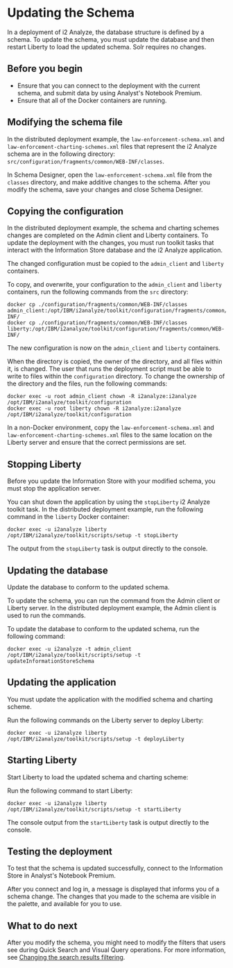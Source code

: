 # Updating the Schema
In a deployment of i2 Analyze, the database structure is defined by a schema. To update the schema, you must update the database and then restart Liberty to load the updated schema. Solr requires no changes.

## Before you begin
- Ensure that you can connect to the deployment with the current schema, and submit data by using Analyst's Notebook Premium.
- Ensure that all of the Docker containers are running.

## Modifying the schema file
In the distributed deployment example, the `law-enforcement-schema.xml` and `law-enforcement-charting-schemes.xml` files that represent the i2 Analyze schema are in the following directory: `src/configuration/fragments/common/WEB-INF/classes`.

In Schema Designer, open the `law-enforcement-schema.xml` file from the `classes` directory, and make additive changes to the schema. After you modify the schema, save your changes and close Schema Designer.

## Copying the configuration
In the distributed deployment example, the schema and charting schemes changes are completed on the Admin client and Liberty containers. To update the deployment with the changes, you must run toolkit tasks that interact with the Information Store database and the i2 Analyze application.

The changed configuration must be copied to the `admin_client` and `liberty` containers.

To copy, and overwrite, your configuration to the `admin_client` and `liberty` containers, run the following commands from the `src` directory:
```
docker cp ./configuration/fragments/common/WEB-INF/classes admin_client:/opt/IBM/i2analyze/toolkit/configuration/fragments/common/WEB-INF/
docker cp ./configuration/fragments/common/WEB-INF/classes liberty:/opt/IBM/i2analyze/toolkit/configuration/fragments/common/WEB-INF/
```
The new configuration is now on the `admin_client` and `liberty` containers.

When the directory is copied, the owner of the directory, and all files within it, is changed. The user that runs the deployment script must be able to write to files within the `configuration` directory. To change the ownership of the directory and the files, run the following commands:
```
docker exec -u root admin_client chown -R i2analyze:i2analyze /opt/IBM/i2analyze/toolkit/configuration
docker exec -u root liberty chown -R i2analyze:i2analyze /opt/IBM/i2analyze/toolkit/configuration
```

In a non-Docker environment, copy the `law-enforcement-schema.xml` and `law-enforcement-charting-schemes.xml` files to the same location on the Liberty server and ensure that the correct permissions are set.

## Stopping Liberty
Before you update the Information Store with your modified schema, you must stop the application server.

You can shut down the application by using the `stopLiberty` i2 Analyze toolkit task. In the distributed deployment example, run the following command in the `liberty` Docker container:
```
docker exec -u i2analyze liberty /opt/IBM/i2analyze/toolkit/scripts/setup -t stopLiberty
```
The output from the `stopLiberty` task is output directly to the console.

## Updating the database
Update the database to conform to the updated schema.

To update the schema, you can run the command from the Admin client or Liberty server. In the distributed deployment example, the Admin client is used to run the commands.

To update the database to conform to the updated schema, run the following command:
```
docker exec -u i2analyze -t admin_client /opt/IBM/i2analyze/toolkit/scripts/setup -t updateInformationStoreSchema
```
## Updating the application
You must update the application with the modified schema and charting scheme.

Run the following commands on the Liberty server to deploy Liberty:

```
docker exec -u i2analyze liberty /opt/IBM/i2analyze/toolkit/scripts/setup -t deployLiberty
```

## Starting Liberty
Start Liberty to load the updated schema and charting scheme:  

Run the following command to start Liberty:
```
docker exec -u i2analyze liberty /opt/IBM/i2analyze/toolkit/scripts/setup -t startLiberty
```
The console output from the `startLiberty` task is output directly to the console.

## Testing the deployment
To test that the schema is updated successfully, connect to the Information Store in Analyst's Notebook Premium.

After you connect and log in, a message is displayed that informs you of a schema change. The changes that you made to the schema are visible in the palette, and available for you to use.

## What to do next
After you modify the schema, you might need to modify the filters that users see during Quick Search and Visual Query operations. For more information, see [Changing the search results filtering](configure_search_facets.md).
